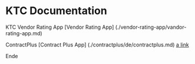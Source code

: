 # KTC Documentation

KTC Vendor Rating App
[Vendor Rating App] (./vendor-rating-app/vandor-rating-app.md)

ContractPlus
[Contract Plus App] (./contractplus/de/contractplus.md)
[a link](./contractplus/de/contractplus.md)

Ende